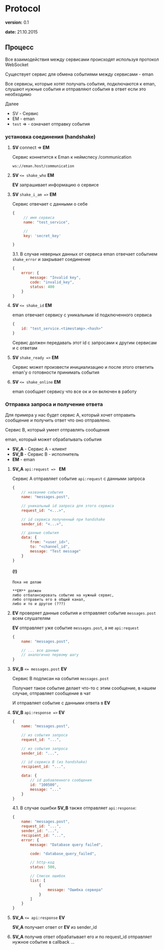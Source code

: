 # Protocol

**version:** 0.1

**date:** 21.10.2015

## Процесс


Все взаимодействия между сервисами происходят используя протокол WebSocket

Существует сервис для обмена событиями между сервисами - eman

Все сервисы, которые хотят получать события, подключаются к eman, слушают нужные события и отправляют события в ответ если это необходимо

Далее

- SV - Сервис
- EM - eman
- `test` =>   - означает отправку события


### установка соединения (handshake)

1. **SV** connect => **EM**

	Сервис коннетится к Eman к неймспесу /communication

	`ws://eman.host/communication`

2. **SV**  `<= shake_who`  **EM**

   **EV** запрашивает информацию о сервисе


3. **SV** `shake_i_am =>` **EM**

   Сервис отвечает с данными о себе

   ```js
   {
   		// имя сервиса
   		name: "test_service",

   		//
   		key: 'secret_key'

   }
   ```

	3.1. В случае неверных данных от сервиса eman отвечает событием `shake_error` и закрывает соединение

	```js
	{
		error: {
			message: "Invalid key",
			code: "invalid_key",
			status: 400
		}
	}
	```

4. **SV** `<= shake_id` **EM**

	eman отвечает сервису с уникальным id подключенного сервиса

	```js
	{
		id: "test_service.<timestamp>.<hash>"
	}
	```

	Сервис должен передавать этот id с запросами к другим сервисам и c ответам

5. **SV** `shake_ready =>` **EM**

	Сервис может произвести инициализацию и после этого ответить eman'у о готовности принимать события

6. **SV** `<= shake_online` **EM**

	eman сообщает сервису что все ок и он включен в работу


### Отправка запроса и получение ответа

Для примера у нас будет сервис A, который хочет отправить сообщение и получить ответ что оно отправлено.

Сервис B, который умеет отправлять сообщения

eman, который может обрабатывать события

- **SV_A** - Сервис А - клиент
- **SV_B** - Сервис B - исполнитель
- **EM** - eman


1. **SV_A** `api:request => ` **EM**

	Сервис А отправляет событие `api:request` с данными запроса

	```js
	{
		// название события
		name: "messages.post",

		// уникальный id запроса для этого сервиса
		request_id: "<...>",

		// id сервиса полученный при handshake
		sender_id: "<...>",

		// данные события
		data: {
			from: "<user_id>",
			to: "<channel_id",
			message: "Test message"
		}
	}
	```

	#### (!)
	```
	Пока не делаю

	**EM** должен
	либо отбалансировать событие на нужный сервис,
	либо отправить его в общий канал,
	либо и то и другое (???)
	```

2. **EV** проверяет данные события и отправляет событие `messages.post` всем слушателям

	**EV** отправляет уже событие `messages.post`, а не `api:request`

	```js
	{
		name: "messages.post",

		// ... все данные
		// аналогично первому шагу		
	}
	```

3. **SV_B** `<= messages.post` **EV**

	Сервис B подписан на события `messages.post`

	Получает такое событие делает что-то с этим сообщение, в нашем случае, отправляет сообщение в чат

	И отправляет событие с данными ответа в **EV**

4. **SV_B** `api:response =>` **EV**

	```js
	{
		name: "messages.post",

		// из события запроса
		request_id: "...",

		// из события запроса
		sender_id: "...",

		// id сервиса B (из handshake)
		recipient_id: "...",

		data: {
			// id добавленного сообщения
			id: "100500",
			message: "..."
		}
	}
	```

	4.1. В случае ошибки **SV_B** также отправляет `api:response`:

	```js
	{
		name: "messages.post",
		request_id: "...",
		sender_id: "...",
		recipient_id: "...",
		error: {
			message: "Database query failed",

			code: "database_query_failed",

			// http-код  
			status: 500,

			// Список ошибок
			list: [
				{
					message: "Ошибка сервера"
				}
			]
		}
	}
	```

5. **SV_A** `<= api:response` **EV**

	**SV_A**	получает ответ от **EV** из sender_id


6. **SV_A** получив ответ обрабатывает его и по request_id отправляет нужное событие в callback ...
